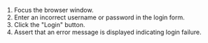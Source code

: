 1. Focus the browser window.
2. Enter an incorrect username or password in the login form.
3. Click the "Login" button.
4. Assert that an error message is displayed indicating login failure.
